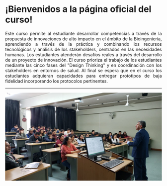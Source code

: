 # ¡Bienvenidos a la página oficial del curso! 
<div style="text-align: justify">Este curso permite al estudiante desarrollar competencias a través de la propuesta de innovaciones de alto impacto en el ámbito de la Bioingeniería, aprendiendo a través de la práctica y combinando los recursos tecnológicos y análisis de los stakeholders, centrados en las necesidades humanas. Los estudiantes atenderán desafíos reales a través del desarrollo de un proyecto de innovación. El curso prioriza el trabajo de los estudiantes mediante las cinco fases del "Design Thinking" y en coordinación con los stakeholders en entornos de salud. Al final se espera que en el curso los estudiantes adquieran capacidades para entregar prototipos de baja fidelidad incorporando los protocolos pertinentes.</div>

* * *

![PB1](/pb1_1.jpeg)


